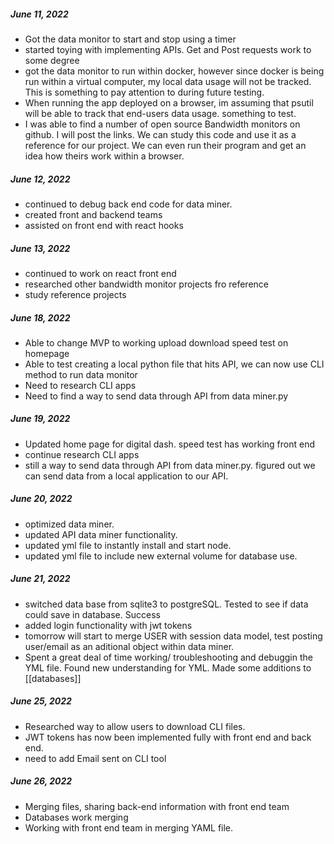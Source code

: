 ##### June 11, 2022

- Got the data monitor to start and stop using a timer
- started toying with implementing APIs. Get and Post requests work to some degree
- got the data monitor to run within docker, however since docker is being run within a virtual computer, my local data usage will not be tracked. This is something to pay attention to during future testing.
- When running the app deployed on a browser, im assuming that psutil will be able to track that end-users data usage. something to test.
- I was able to find a number of open source Bandwidth monitors on github. I will post the links. We can study this code and use it as a reference for our project. We can even run their program and get an idea how theirs work within a browser.

##### June 12, 2022

- continued to debug back end code for data miner.
- created front and backend teams
- assisted on front end with react hooks

##### June 13, 2022

- continued to work on react front end
- researched other bandwidth monitor projects fro reference
- study reference projects

##### June 18, 2022

- Able to change MVP to working upload download speed test on homepage
- Able to test creating a local python file that hits API, we can now use CLI method to run data monitor
- Need to research CLI apps
- Need to find a way to send data through API from data miner.py

##### June 19, 2022

- Updated home page for digital dash. speed test has working front end
- continue research CLI apps
- still a way to send data through API from data miner.py. figured out we can send data from a local application to our API.

##### June 20, 2022

- optimized data miner.
- updated API data miner functionality.
- updated yml file to instantly install and start node.
- updated yml file to include new external volume for database use.

##### June 21, 2022

- switched data base from sqlite3 to postgreSQL. Tested to see if data could save in database. Success
- added login functionality with jwt tokens
- tomorrow will start to merge USER with session data model, test posting user/email as an aditional object within data miner.
- Spent a great deal of time working/ troubleshooting and debuggin the YML file. Found new understanding for YML. Made some additions to [[databases]]

##### June 25, 2022

- Researched way to allow users to download CLI files.
- JWT tokens has now been implemented fully with front end and back end.
- need to add Email sent on CLI tool

##### June 26, 2022

- Merging files, sharing back-end information with front end team
- Databases work merging
- Working with front end team in merging YAML file.
